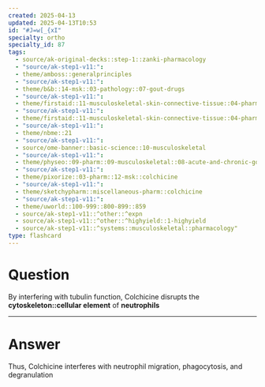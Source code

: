 ```yaml
---
created: 2025-04-13
updated: 2025-04-13T10:53
id: "#J=w[_{xI"
specialty: ortho
specialty_id: 87
tags:
  - source/ak-original-decks::step-1::zanki-pharmacology
  - "source/ak-step1-v11:": 
  - theme/amboss::generalprinciples
  - "source/ak-step1-v11:": 
  - theme/b&b::14-msk::03-pathology::07-gout-drugs
  - "source/ak-step1-v11:": 
  - theme/firstaid::11-musculoskeletal-skin-connective-tissue::04-pharm::09-gout-drugs
  - "source/ak-step1-v11:": 
  - theme/firstaid::11-musculoskeletal-skin-connective-tissue::04-pharm::09-gout-drugs::acute::colchicine
  - "source/ak-step1-v11:": 
  - theme/nbme::21
  - "source/ak-step1-v11:": 
  - source/ome-banner::basic-science::10-musculoskeletal
  - "source/ak-step1-v11:": 
  - theme/physeo::09-pharm::09-musculoskeletal::08-acute-and-chronic-gout-treatment
  - "source/ak-step1-v11:": 
  - theme/pixorize::03-pharm::12-msk::colchicine
  - "source/ak-step1-v11:": 
  - theme/sketchypharm::miscellaneous-pharm::colchicine
  - "source/ak-step1-v11:": 
  - theme/uworld::100-999::800-899::859
  - source/ak-step1-v11::^other::^expn
  - source/ak-step1-v11::^other::^highyield::1-highyield
  - source/ak-step1-v11::^systems::musculoskeletal::pharmacology"
type: flashcard
---
```


# Question
By interfering with tubulin function, Colchicine disrupts the **cytoskeleton::cellular element** of **neutrophils**

---

# Answer
Thus, Colchicine interferes with neutrophil migration, phagocytosis, and degranulation